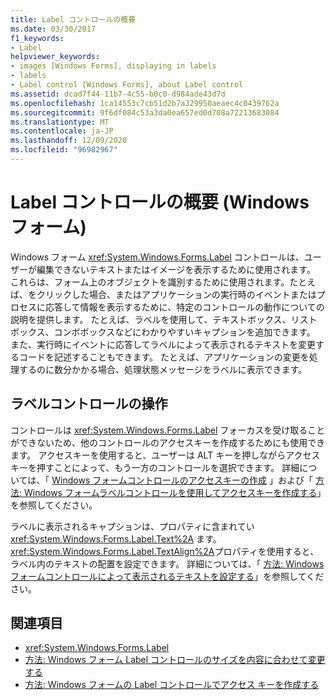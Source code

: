 ```yaml
---
title: Label コントロールの概要
ms.date: 03/30/2017
f1_keywords:
- Label
helpviewer_keywords:
- images [Windows Forms], displaying in labels
- labels
- Label control [Windows Forms], about Label control
ms.assetid: dcad7f44-11b7-4c55-b0c0-d984ade43d7d
ms.openlocfilehash: 1ca14553c7cb51d2b7a329950aeaec4c0439762a
ms.sourcegitcommit: 9f6df084c53a3da0ea657ed0d708a72213683084
ms.translationtype: MT
ms.contentlocale: ja-JP
ms.lasthandoff: 12/09/2020
ms.locfileid: "96982967"
---
```

# <a name="label-control-overview-windows-forms"></a>Label コントロールの概要 (Windows フォーム)
Windows フォーム <xref:System.Windows.Forms.Label> コントロールは、ユーザーが編集できないテキストまたはイメージを表示するために使用されます。 これらは、フォーム上のオブジェクトを識別するために使用されます。たとえば、をクリックした場合、またはアプリケーションの実行時のイベントまたはプロセスに応答して情報を表示するために、特定のコントロールの動作についての説明を提供します。 たとえば、ラベルを使用して、テキストボックス、リストボックス、コンボボックスなどにわかりやすいキャプションを追加できます。 また、実行時にイベントに応答してラベルによって表示されるテキストを変更するコードを記述することもできます。 たとえば、アプリケーションの変更を処理するのに数分かかる場合、処理状態メッセージをラベルに表示できます。  
  
## <a name="working-with-the-label-control"></a>ラベルコントロールの操作  
 コントロールは <xref:System.Windows.Forms.Label> フォーカスを受け取ることができないため、他のコントロールのアクセスキーを作成するためにも使用できます。 アクセスキーを使用すると、ユーザーは ALT キーを押しながらアクセスキーを押すことによって、もう一方のコントロールを選択できます。 詳細については、「 [Windows フォームコントロールのアクセスキーの作成](how-to-create-access-keys-for-windows-forms-controls.md) 」および「 [方法: Windows フォームラベルコントロールを使用してアクセスキーを作成する](how-to-create-access-keys-with-windows-forms-label-controls.md)」を参照してください。  
  
 ラベルに表示されるキャプションは、プロパティに含まれてい <xref:System.Windows.Forms.Label.Text%2A> ます。 <xref:System.Windows.Forms.Label.TextAlign%2A>プロパティを使用すると、ラベル内のテキストの配置を設定できます。 詳細については、「 [方法: Windows フォームコントロールによって表示されるテキストを設定する](how-to-set-the-text-displayed-by-a-windows-forms-control.md)」を参照してください。  
  
## <a name="see-also"></a>関連項目

- <xref:System.Windows.Forms.Label>
- [方法: Windows フォーム Label コントロールのサイズを内容に合わせて変更する](how-to-size-a-windows-forms-label-control-to-fit-its-contents.md)
- [方法: Windows フォームの Label コントロールでアクセス キーを作成する](how-to-create-access-keys-with-windows-forms-label-controls.md)
